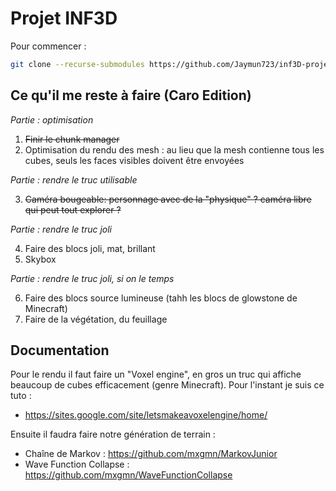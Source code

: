# Projet INF3D

Pour commencer :
```sh
git clone --recurse-submodules https://github.com/Jaymun723/inf3D-project.git
```

## Ce qu'il me reste à faire (Caro Edition)

*Partie : optimisation*

1. ~~Finir le chunk manager~~
2. Optimisation du rendu des mesh : au lieu que la mesh contienne tous les cubes, seuls les faces visibles doivent être envoyées

*Partie : rendre le truc utilisable*

3. ~~Caméra bougeable: personnage avec de la "physique" ? caméra libre qui peut tout explorer ?~~

*Partie : rendre le truc joli*

4. Faire des blocs joli, mat, brillant
5. Skybox 

*Partie : rendre le truc joli, si on le temps*

6. Faire des blocs source lumineuse (tahh les blocs de glowstone de Minecraft)
7. Faire de la végétation, du feuillage

## Documentation

Pour le rendu il faut faire un "Voxel engine", en gros un truc qui affiche beaucoup de cubes efficacement (genre Minecraft).
Pour l'instant je suis ce tuto :
- https://sites.google.com/site/letsmakeavoxelengine/home/

Ensuite il faudra faire notre génération de terrain :
- Chaîne de Markov : https://github.com/mxgmn/MarkovJunior
- Wave Function Collapse : https://github.com/mxgmn/WaveFunctionCollapse